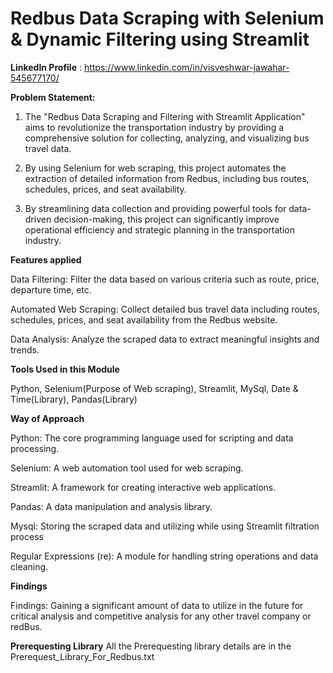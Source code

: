 # Redbus Data Scraping with Selenium & Dynamic Filtering using Streamlit

**LinkedIn Profile** : https://www.linkedin.com/in/visveshwar-jawahar-545677170/



**Problem Statement:**

1) The "Redbus Data Scraping and Filtering with Streamlit Application" aims to revolutionize the transportation industry by providing a comprehensive solution for collecting, analyzing, and visualizing bus travel data.

2) By using Selenium for web scraping, this project automates the extraction of detailed information from Redbus, including bus routes, schedules, prices, and seat availability. 

3) By streamlining data collection and providing powerful tools for data-driven decision-making, this project can significantly improve operational efficiency and strategic planning in the transportation industry.

**Features applied**

Data Filtering: Filter the data based on various criteria such as route, price, departure time, etc.

Automated Web Scraping: Collect detailed bus travel data including routes, schedules, prices, and seat availability from the Redbus website.

Data Analysis: Analyze the scraped data to extract meaningful insights and trends.


**Tools Used in this Module**

Python, Selenium(Purpose of Web scraping), Streamlit, MySql, Date & Time(Library), Pandas(Library)    


**Way of Approach**

  Python: The core programming language used for scripting and data processing.
  
  Selenium: A web automation tool used for web scraping.
  
  Streamlit: A framework for creating interactive web applications.
  
  Pandas: A data manipulation and analysis library.
  
  Mysql: Storing the scraped data and utilizing while using Streamlit filtration process 
  
  Regular Expressions (re): A module for handling string operations and data cleaning.


**Findings**

  Findings: Gaining a significant amount of data to utilize in the future for critical analysis and competitive analysis for any other travel company or redBus.


**Prerequesting Library**
  All the Prerequesting library details are in the Prerequest_Library_For_Redbus.txt
